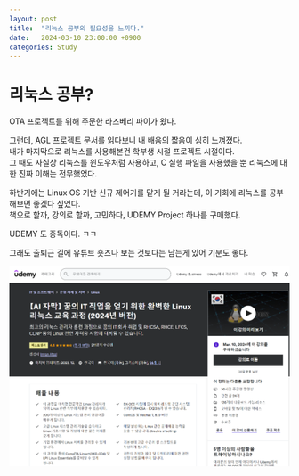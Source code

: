 ```yaml
---
layout: post
title:  "리눅스 공부의 필요성을 느끼다."
date:   2024-03-10 23:00:00 +0900
categories: Study
---
```

리눅스 공부?
===

OTA 프로젝트를 위해 주문한 라즈베리 파이가 왔다.

그런데, AGL 프로젝트 문서를 읽다보니 내 배움의 짧음이 심히 느껴졌다.   
내가 마지막으로 리눅스를 사용해본건 학부생 시절 프로젝트 시절이다.  
그 때도 사실상 리눅스를 윈도우처럼 사용하고, C 실행 파일을 사용했을 뿐 리눅스에 대한 진짜 이해는 전무했었다.  

하반기에는 Linux OS 기반 신규 제어기를 맡게 될 거라는데, 이 기회에 리눅스를 공부해보면 좋겠다 싶었다.  
책으로 할까, 강의로 할까, 고민하다, UDEMY Project 하나를 구매했다.

UDEMY 도 중독이다. ㅋㅋ

그래도 출퇴근 길에 유튜브 숏츠나 보는 것보다는 남는게 있어 기분도 좋다.

![UDEMYCOURSE](/assets/images/2024-03/4_UDEMYLinuxCourse.png)
